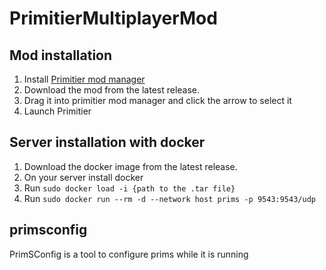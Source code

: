 # PrimitierMultiplayerMod

## Mod installation
1) Install [Primitier mod manager](https://github.com/Xgames123/PrimitierModManager)
2) Download the mod from the latest release.
3) Drag it into primitier mod manager and click the arrow to select it
4) Launch Primitier

## Server installation with docker
1) Download the docker image from the latest release.
2) On your server install docker
3) Run ```sudo docker load -i {path to the .tar file}```
4) Run ```sudo docker run --rm -d --network host prims -p 9543:9543/udp```

## primsconfig
PrimSConfig is a tool to configure prims while it is running